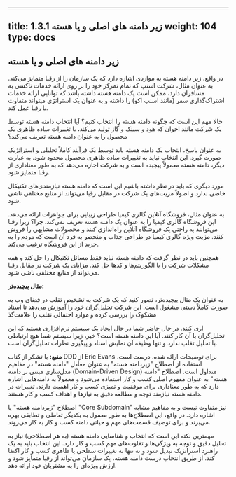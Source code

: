 
---
title: 1.3.1 زیر دامنه های اصلی و یا هسته
weight: 104
type: docs
---

## زیر دامنه های اصلی و یا هسته

در واقع، زیر دامنه هسته به مواردی اشاره دارد که یک سازمان را از رقبا متمایز می‌کند. به عنوان مثال، شرکت اسنپ که تمام تمرکز خود را بر روی ارائه خدمات تاکسی به مسافران دارد، ممکن است یک دامنه هسته داشته باشد که توانایی ارائه خدمات اشتراک‌گذاری سفر (مانند اسنپ اکو) را داشته و به عنوان یک استراتژی میتواند متفاوت با رقبا عمل کند.

حالا مهم این است که چگونه دامنه هسته را انتخاب کنیم؟ آیا انتخاب دامنه هسته توسط یک شرکت مانند اخوان که هود و سینک و گاز تولید می‌کند، با تغییرات ساده ظاهری یک محصول را به عنوان دامنه هسته تعریف می‌کند؟

به عنوان پاسخ، انتخاب یک دامنه هسته باید توسط یک فرآیند کاملاً تحلیلی و استراتژیک صورت گیرد. این انتخاب نباید به تغییرات ساده ظاهری محصول محدود شود. به عبارت دیگر، دامنه هسته معمولاً پیچیده است و به شرکت اجازه می‌دهد که به طور معناداری از رقبا متمایز شود.

مورد دیگری که باید در نظر داشته باشیم این است که دامنه هسته نیازمندی‌های تکنیکال خاصی ندارد و اصولاً مزیت‌های یک شرکت در مقابل رقبا می‌تواند از منابع مختلفی ناشی شود.

به عنوان مثال، فروشگاه آنلاین گالری کیمیا طراحی زیبایی برای جواهرات ارائه می‌دهد. این فروشگاه گالری کیمیا را به عنوان یک دامنه هسته تعریف نمی‌کند. چرا؟ زیرا رقبا می‌توانند به راحتی یک فروشگاه آنلاین راه‌اندازی کنند و محصولات مشابهی را فروش کنند. مزیت ویژه گالری کیمیا در طراحی جذاب و منحصر به فرد آن است که مردم را به خرید از این فروشگاه ترغیب می‌کند.

همچنین باید در نظر گرفت که دامنه هسته نباید فقط مسائل تکنیکال را حل کند و همه مشکلات شرکت را با الگوریتم‌ها و کدها حل کند. مزایای یک شرکت در مقابل رقبا می‌تواند از منابع مختلفی ناشی شود.

**مثال پیچیده‌تر:**

به عنوان یک مثال پیچیده‌تر، تصور کنید که یک شرکت به تشخیص تقلب در فضای وب به صورت کاملاً دستی مشغول است. این شرکت تحلیل‌گران خود را آموزش می‌دهد تا اسناد مشکوک را بررسی کرده و موارد احتمالی تقلب را علامت‌گذ

اری کنند. در حال حاضر شما در حال ایجاد یک سیستم نرم‌افزاری هستید که این تحلیل‌گران با آن کار کنند. آیا این دامنه هسته است؟ خیر، زیرا سیستم شما هیچ ارتباطی با تحلیل تقلب ندارد و تنها وظیفه آن نمایش اسناد و پیگیری نظرات تحلیل‌گران است.

**منبع:**
با تشکر از کتاب DDD از Eric Evans برای توضیحات ارائه شده.
درست است، استفاده از اصطلاح "زیردامنه هسته" به عنوان معادل "دامنه هسته" در مفاهیم مدل‌سازی مبتنی بر دامنه (Domain-Driven Design) متداول است. اصطلاح "دامنه هسته" به عنوان مفهوم اصلی کسب و کار استفاده می‌شود و معمولاً به دامنه‌هایی اشاره دارد که به طور معناداری برای موفقیت و تمیزی کسب و کار اهمیت دارند. تغییرات در دامنه هسته نیازمند توجه و مطالعه دقیق به نیازها و اهداف کسب و کار هستند.

اصطلاح "زیردامنه هسته" یا "Core Subdomain" نیز متفاوت نیست و به مفاهیم مشابه اشاره دارد. در واقع، این اصطلاح‌ها به طور معمول به یکدیگر تعاملی و تطابقی بهره می‌برند و برای توصیف قسمت‌های مهم و حیاتی دامنه کسب و کار به کار می‌روند.

مهمترین نکته این است که انتخاب و شناسایی دامنه هسته (به هر اصطلاحی) نیاز به تحلیل دقیق و توجه به ویژگی‌ها و تفاوت‌های مهم کسب و کار دارد. این انتخاب باید به یک راهبرد استراتژیک تبدیل شود و نه تنها به تغییرات سطحی یا ظاهری کسب و کار اکتفا کند. از طریق انتخاب درست دامنه هسته، یک سازمان می‌تواند از رقبا متمایز شود و ارزش ویژه‌ای را به مشتریان خود ارائه دهد.
